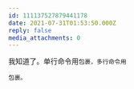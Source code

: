 ```yaml
---
id: 111137527879441178
date: 2021-07-31T01:53:50.000Z
reply: false
media_attachments: 0
---
```


我知道了。单行命令用<code>包裹，多行命令用<pre>包裹。

